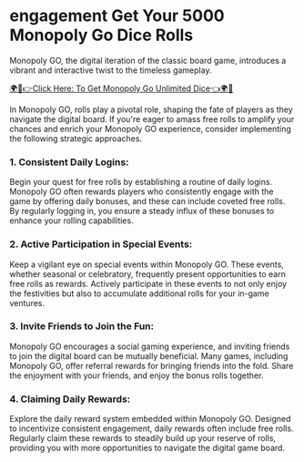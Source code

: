 # engagement Get Your 5000 Monopoly Go Dice Rolls



Monopoly GO, the digital iteration of the classic board game, introduces a vibrant and interactive twist to the timeless gameplay.


[🌍📱👉Click Here: To Get Monopoly Go Unlimited Dice👈🌍📱
](https://appbitly.com/Monopoly-Go-Dice)


In Monopoly GO, rolls play a pivotal role, shaping the fate of players as they navigate the digital board. If you're eager to amass free rolls to amplify your chances and enrich your Monopoly GO experience, consider implementing the following strategic approaches.

### 1. Consistent Daily Logins:

Begin your quest for free rolls by establishing a routine of daily logins. Monopoly GO often rewards players who consistently engage with the game by offering daily bonuses, and these can include coveted free rolls. By regularly logging in, you ensure a steady influx of these bonuses to enhance your rolling capabilities.

### 2. Active Participation in Special Events:

Keep a vigilant eye on special events within Monopoly GO. These events, whether seasonal or celebratory, frequently present opportunities to earn free rolls as rewards. Actively participate in these events to not only enjoy the festivities but also to accumulate additional rolls for your in-game ventures.

### 3. Invite Friends to Join the Fun:

Monopoly GO encourages a social gaming experience, and inviting friends to join the digital board can be mutually beneficial. Many games, including Monopoly GO, offer referral rewards for bringing friends into the fold. Share the enjoyment with your friends, and enjoy the bonus rolls together.

### 4. Claiming Daily Rewards:

Explore the daily reward system embedded within Monopoly GO. Designed to incentivize consistent engagement, daily rewards often include free rolls. Regularly claim these rewards to steadily build up your reserve of rolls, providing you with more opportunities to navigate the digital game board.
